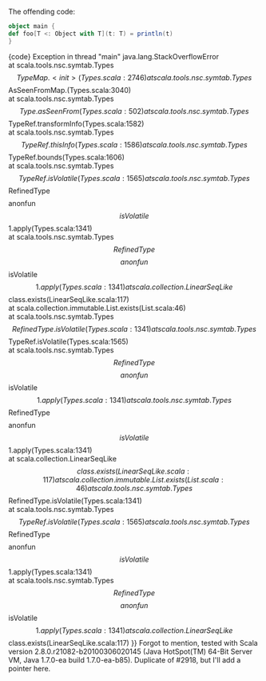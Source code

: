 The offending code:
```scala
object main {
def foo[T <: Object with T](t: T) = println(t)
}
```

{code}
Exception in thread "main" java.lang.StackOverflowError                                                                                                                                                        
        at scala.tools.nsc.symtab.Types$$TypeMap.<init>(Types.scala:2746)                                                                                                                                       
        at scala.tools.nsc.symtab.Types$$AsSeenFromMap.<init>(Types.scala:3040)                                                                                                                                 
        at scala.tools.nsc.symtab.Types$$Type.asSeenFrom(Types.scala:502)                                                                                                                                       
        at scala.tools.nsc.symtab.Types$$TypeRef.transformInfo(Types.scala:1582)                                                                                                                                
        at scala.tools.nsc.symtab.Types$$TypeRef.thisInfo(Types.scala:1586)                                                                                                                                     
        at scala.tools.nsc.symtab.Types$$TypeRef.bounds(Types.scala:1606)                                                                                                                                       
        at scala.tools.nsc.symtab.Types$$TypeRef.isVolatile(Types.scala:1565)                                                                                                                                   
        at scala.tools.nsc.symtab.Types$$RefinedType$$$$anonfun$$isVolatile$$1.apply(Types.scala:1341)                                                                                                              
        at scala.tools.nsc.symtab.Types$$RefinedType$$$$anonfun$$isVolatile$$1.apply(Types.scala:1341)                                                                                                              
        at scala.collection.LinearSeqLike$$class.exists(LinearSeqLike.scala:117)                                                                                                                                
        at scala.collection.immutable.List.exists(List.scala:46)                                                                                                                                               
        at scala.tools.nsc.symtab.Types$$RefinedType.isVolatile(Types.scala:1341)                                                                                                                               
        at scala.tools.nsc.symtab.Types$$TypeRef.isVolatile(Types.scala:1565)                                                                                                                                   
        at scala.tools.nsc.symtab.Types$$RefinedType$$$$anonfun$$isVolatile$$1.apply(Types.scala:1341)                                                                                                              
        at scala.tools.nsc.symtab.Types$$RefinedType$$$$anonfun$$isVolatile$$1.apply(Types.scala:1341)                                                                                                              
        at scala.collection.LinearSeqLike$$class.exists(LinearSeqLike.scala:117)                                                                                                                                
        at scala.collection.immutable.List.exists(List.scala:46)                                                                                                                                               
        at scala.tools.nsc.symtab.Types$$RefinedType.isVolatile(Types.scala:1341)                                                                                                                               
        at scala.tools.nsc.symtab.Types$$TypeRef.isVolatile(Types.scala:1565)                                                                                                                                   
        at scala.tools.nsc.symtab.Types$$RefinedType$$$$anonfun$$isVolatile$$1.apply(Types.scala:1341)                                                                                                              
        at scala.tools.nsc.symtab.Types$$RefinedType$$$$anonfun$$isVolatile$$1.apply(Types.scala:1341)                                                                                                              
        at scala.collection.LinearSeqLike$$class.exists(LinearSeqLike.scala:117) }}
Forgot to mention, tested with
Scala version 2.8.0.r21082-b20100306020145 (Java HotSpot(TM) 64-Bit Server VM, Java 1.7.0-ea build 1.7.0-ea-b85).
Duplicate of #2918, but I'll add a pointer here.
